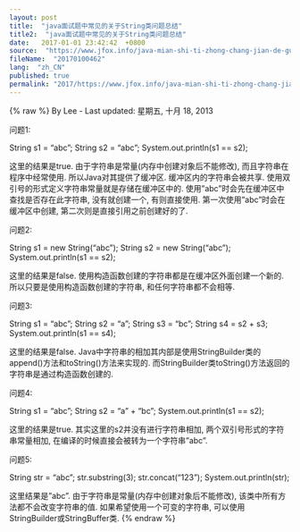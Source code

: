 ```yaml
---
layout: post
title:  "java面试题中常见的关于String类问题总结"
title2:  "java面试题中常见的关于String类问题总结"
date:   2017-01-01 23:42:42  +0800
source:  "https://www.jfox.info/java-mian-shi-ti-zhong-chang-jian-de-guan-yu-string-lei-wen-ti-zong-jie.html"
fileName:  "20170100462"
lang:  "zh_CN"
published: true
permalink: "2017/https://www.jfox.info/java-mian-shi-ti-zhong-chang-jian-de-guan-yu-string-lei-wen-ti-zong-jie.html"
---
```

{% raw %}
By Lee - Last updated: 星期五, 十月 18, 2013

问题1:

String s1 = “abc”;
String s2 = “abc”;
System.out.println(s1 == s2);

这里的结果是true. 由于字符串是常量(内存中创建对象后不能修改), 而且字符串在程序中经常使用. 所以Java对其提供了缓冲区. 缓冲区内的字符串会被共享. 使用双引号的形式定义字符串常量就是存储在缓冲区中的. 使用”abc”时会先在缓冲区中查找是否存在此字符串, 没有就创建一个, 有则直接使用. 第一次使用”abc”时会在缓冲区中创建, 第二次则是直接引用之前创建好的了.

问题2:

String s1 = new String(“abc”);
String s2 = new String(“abc”);
System.out.println(s1 == s2);

这里的结果是false. 使用构造函数创建的字符串都是在缓冲区外面创建一个新的. 所以只要是使用构造函数创建的字符串, 和任何字符串都不会相等.

问题3:

String s1 = “abc”;
String s2 = “a”;
String s3 = “bc”;
String s4 = s2 + s3;
System.out.println(s1 == s4);

这里的结果是false. Java中字符串的相加其内部是使用StringBuilder类的append()方法和toString()方法来实现的. 而StringBuilder类toString()方法返回的字符串是通过构造函数创建的.

问题4:

String s1 = “abc”;
String s2 = “a” + “bc”;
System.out.println(s1 == s2);

这里的结果是true. 其实这里的s2并没有进行字符串相加, 两个双引号形式的字符串常量相加, 在编译的时候直接会被转为一个字符串”abc”.

问题5:

String str = “abc”;
str.substring(3);
str.concat(“123”);
System.out.println(str);           

这里结果是”abc”. 由于字符串是常量(内存中创建对象后不能修改), 该类中所有方法都不会改变字符串的值. 如果希望使用一个可变的字符串, 可以使用StringBuilder或StringBuffer类.
{% endraw %}
